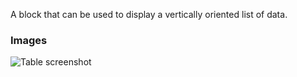 A block that can be used to display a vertically oriented list of data.

### Images

![Table screenshot](https://gitlab.com/appsemble/appsemble/-/raw/0.13.12/docs/images/list.png)
